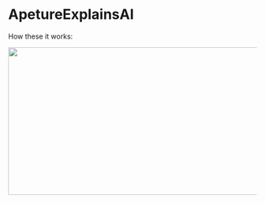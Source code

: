 # ApetureExplainsAI

How these it works:

<a href="https://youtu.be/ChW7tsAxKTY">
   <img src="https://img.youtube.com/vi/ChW7tsAxKTY/default.jpg" width="600" height="300">
</a>
